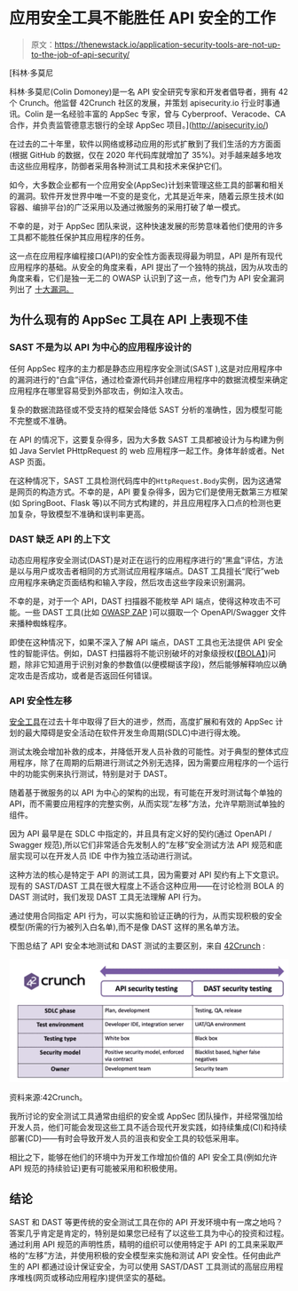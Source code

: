 # 应用安全工具不能胜任 API 安全的工作

> 原文：<https://thenewstack.io/application-security-tools-are-not-up-to-the-job-of-api-security/>

[](http://apisecurity.io/)

 [科林·多莫尼

科林·多莫尼(Colin Domoney)是一名 API 安全研究专家和开发者倡导者，拥有 42 个 Crunch。他监督 42Crunch 社区的发展，并策划 apisecurity.io 行业时事通讯。Colin 是一名经验丰富的 AppSec 专家，曾与 Cyberproof、Veracode、CA 合作，并负责监管德意志银行的全球 AppSec 项目。](http://apisecurity.io/) [](http://apisecurity.io/)

在过去的二十年里，软件以网络或移动应用的形式扩散到了我们生活的方方面面(根据 GitHub 的数据，仅在 2020 年代码库就增加了 35%)。对手越来越多地攻击这些应用程序，防御者采用各种测试工具和技术来保护它们。

如今，大多数企业都有一个应用安全(AppSec)计划来管理这些工具的部署和相关的漏洞。软件开发世界中唯一不变的是变化，尤其是近年来，随着云原生技术(如容器、编排平台)的广泛采用以及通过微服务的采用打破了单一模式。

不幸的是，对于 AppSec 团队来说，这种快速发展的形势意味着他们使用的许多工具都不能胜任保护其应用程序的任务。

这一点在应用程序编程接口(API)的安全性方面表现得最为明显，API 是所有现代应用程序的基础。从安全的角度来看，API 提出了一个独特的挑战，因为从攻击的角度来看，它们是独一无二的 OWASP 认识到了这一点，他专门为 API 安全漏洞 列出了 [十大漏洞。](https://apisecurity.io/encyclopedia/content/owasp/owasp-api-security-top-10.htm)

## 为什么现有的 AppSec 工具在 API 上表现不佳

### SAST 不是为以 API 为中心的应用程序设计的

任何 AppSec 程序的主力都是静态应用程序安全测试(SAST ),这是对应用程序中的漏洞进行的“白盒”评估，通过检查源代码并创建应用程序中的数据流模型来确定应用程序在哪里容易受到外部攻击，例如注入攻击。

复杂的数据流路径或不受支持的框架会降低 SAST 分析的准确性，因为模型可能不完整或不准确。

在 API 的情况下，这要复杂得多，因为大多数 SAST 工具都被设计为与构建为例如 Java Servlet PHttpRequest 的 web 应用程序一起工作。身体年龄或者。Net ASP 页面。

在这种情况下，SAST 工具检测代码库中的`HttpRequest.Body`实例，因为这通常是网页的构造方式。不幸的是，API 要复杂得多，因为它们是使用无数第三方框架(如 SpringBoot、Flask 等)以不同方式构建的，并且应用程序入口点的检测也更加复杂，导致模型不准确和误判率更高。

### DAST 缺乏 API 的上下文

动态应用程序安全测试(DAST)是对正在运行的应用程序进行的“黑盒”评估，方法是以与用户或攻击者相同的方式测试应用程序端点。DAST 工具擅长“爬行”web 应用程序来确定页面结构和输入字段，然后攻击这些字段来识别漏洞。

不幸的是，对于一个 API，DAST 扫描器不能枚举 API 端点，使得这种攻击不可能。一些 DAST 工具(比如 [OWASP ZAP](https://www.zaproxy.org/) )可以摄取一个 OpenAPI/Swagger 文件来播种蜘蛛程序。

即使在这种情况下，如果不深入了解 API 端点，DAST 工具也无法提供 API 安全性的智能评估。例如，DAST 扫描器将不能识别破坏的对象级授权([【BOLA】](https://apisecurity.io/encyclopedia/content/owasp/api1-broken-object-level-authorization))问题，除非它知道用于识别对象的参数值(以便模糊该字段)，然后能够解释响应以确定攻击是否成功，或者是否返回任何错误。

### API 安全性左移

[安全工具](https://thenewstack.io/category/security/)在过去十年中取得了巨大的进步，然而，高度扩展和有效的 AppSec 计划的最大障碍是安全活动在软件开发生命周期(SDLC)中进行得太晚。

测试太晚会增加补救的成本，并降低开发人员补救的可能性。对于典型的整体式应用程序，除了在周期的后期进行测试之外别无选择，因为需要应用程序的一个运行中的功能实例来执行测试，特别是对于 DAST。

随着基于微服务的以 API 为中心的架构的出现，有可能在开发时测试每个单独的 API，而不需要应用程序的完整实例，从而实现“左移”方法，允许早期测试单独的组件。

因为 API 最早是在 SDLC 中指定的，并且具有定义好的契约(通过 OpenAPI / Swagger 规范),所以它们非常适合先发制人的“左移”安全测试方法 API 规范和底层实现可以在开发人员 IDE 中作为独立活动进行测试。

这种方法的核心是特定于 API 的测试工具，因为需要对 API 契约有上下文意识。现有的 SAST/DAST 工具在很大程度上不适合这种应用——在讨论检测 BOLA 的 DAST 测试时，我们发现 DAST 工具无法理解 API 行为。

通过使用合同指定 API 行为，可以实施和验证正确的行为，从而实现积极的安全模型(所需的行为被列入白名单),而不是像 DAST 这样的黑名单方法。

下图总结了 API 安全本地测试和 DAST 测试的主要区别，来自 [42Crunch](https://42crunch.com/why-42crunch/) :

![](img/5877dbfd43f869ae81742066128ae4ea.png)

资料来源:42Crunch。

我所讨论的安全测试工具通常由组织的安全或 AppSec 团队操作，并经常强加给开发人员，他们可能会发现这些工具不适合现代开发实践，如持续集成(CI)和持续部署(CD)——有时会导致开发人员的沮丧和安全工具的较低采用率。

相比之下，能够在他们的环境中为开发工作增加价值的 API 安全工具(例如允许 API 规范的持续验证)更有可能被采用和积极使用。

## 结论

SAST 和 DAST 等更传统的安全测试工具在你的 API 开发环境中有一席之地吗？答案几乎肯定是肯定的，特别是如果您已经有了以这些工具为中心的投资和过程。通过利用 API 规范的声明性质，精明的组织可以使用特定于 API 的工具来采取严格的“左移”方法，并使用积极的安全模型来实施和测试 API 安全性。任何由此产生的 API 都通过设计保证安全，为可以使用 SAST/DAST 工具测试的高层应用程序堆栈(网页或移动应用程序)提供坚实的基础。

<svg xmlns:xlink="http://www.w3.org/1999/xlink" viewBox="0 0 68 31" version="1.1"><title>Group</title> <desc>Created with Sketch.</desc></svg>